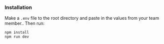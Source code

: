 ### Installation

Make a `.env` file to the root directory and paste in the values from your team member.. Then run:

```
npm install
npm run dev
```
